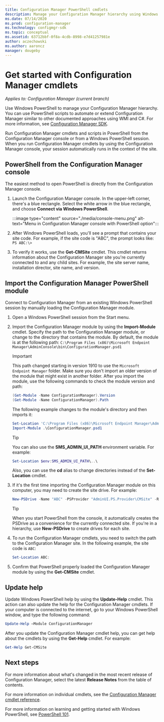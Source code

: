 ```yaml
---
title: Configuration Manager PowerShell cmdlets
description: Manage your Configuration Manager hierarchy using Windows PowerShell. 
ms.date: 07/14/2020
ms.prod: configuration-manager
ms.technology: configmgr-sdk
ms.topic: conceptual
ms.assetid: 63712bbf-0f8a-4cdb-8998-e7d41257981e
author: aczechowski
ms.author: aaroncz
manager: dougeby
---
```


# Get started with Configuration Manager cmdlets

*Applies to: Configuration Manager (current branch)*

Use Windows PowerShell to manage your Configuration Manager hierarchy. You can use PowerShell scripts to automate or extend Configuration Manager similar to other documented approaches using WMI and C#. For more information, see [Configuration Manager SDK](https://docs.microsoft.com/mem/configmgr/develop/).

Run Configuration Manager cmdlets and scripts in PowerShell from the Configuration Manager console or from a Windows PowerShell session. When you run Configuration Manager cmdlets by using the Configuration Manager console, your session automatically runs in the context of the site.

## PowerShell from the Configuration Manager console

The easiest method to open PowerShell is directly from the Configuration Manager console.

1. Launch the Configuration Manager console. In the upper-left corner, there's a blue rectangle. Select the white arrow in the blue rectangle, and choose **Connect via Windows PowerShell**.

    :::image type="content" source="./media/console-menu.png" alt-text="Menu in Configuration Manager console with PowerShell option":::

1. After Windows PowerShell loads, you'll see a prompt that contains your site code. For example, if the site code is "ABC", the prompt looks like: `PS ABC:\>`

1. To verify it works, use the **Get-CMSite** cmdlet. This cmdlet returns information about the Configuration Manager site you're currently connected to and any child sites. For example, the site server name, installation director, site name, and version.

## Import the Configuration Manager PowerShell module

Connect to Configuration Manager from an existing Windows PowerShell session by manually loading the Configuration Manager module.

1. Open a Windows PowerShell session from the Start menu.

1. Import the Configuration Manager module by using the **Import-Module** cmdlet. Specify the path to the Configuration Manager module, or change to the directory that contains the module. By default, the module is at the following path: `C:\Program Files (x86)\Microsoft Endpoint Manager\AdminConsole\bin\ConfigurationManager.psd1`

    > [!IMPORTANT]
    > This path changed starting in version 1910 to use the `Microsoft Endpoint Manager` folder. Make sure you don't import an older version of the module that might exist in another folder. After you import the module, use the following commands to check the module version and path:
    >
    > ```powershell
    > (Get-Module -Name ConfigurationManager).Version
    > (Get-Module -Name ConfigurationManager).Path
    > ```

    The following example changes to the module's directory and then imports it:

    ```PowerShell
    Set-Location 'C:\Program Files (x86)\Microsoft Endpoint Manager\AdminConsole\bin'
    Import-Module .\ConfigurationManager.psd1
    ```

    > [!TIP]
    > You can also use the **SMS_ADMIN_UI_PATH** environment variable. For example:
    >
    > ```powershell
    > Set-Location $env:SMS_ADMIN_UI_PATH\..\
    > ```
    >
    > Also, you can use the **cd** alias to change directories instead of the **Set-Location** cmdlet.

1. If it's the first time importing the Configuration Manager module on this computer, you may need to create the site drive.<!-- SCCMDocs#1915 --> For example:

    ```powershell
    New-PSDrive -Name "ABC" -PSProvider "AdminUI.PS.Provider\CMSite" -Root "siteserver.contoso.com" -Description "Primary site"
    ```

    > [!TIP]
    > When you start PowerShell from the console, it automatically creates the PSDrive as a convenience for the currently connected site. If you're in a hierarchy, use **New-PSDrive** to create drives for each site.

1. To run the Configuration Manager cmdlets, you need to switch the path to the Configuration Manager site. In the following example, the site code is `ABC`:

    ```powershell
    Set-Location ABC:
    ```

1. Confirm that PowerShell properly loaded the Configuration Manager module by using the **Get-CMSite** cmdlet.

## Update help

Update Windows PowerShell help by using the **Update-Help** cmdlet. This action can also update the help for the Configuration Manager cmdlets. If your computer is connected to the internet, go to your Windows PowerShell window, and type the following command:

```powershell
Update-Help –Module ConfigurationManager
```

After you update the Configuration Manager cmdlet help, you can get help about the cmdlets by using the **Get-Help** cmdlet. For example:

```powershell
Get-Help Get-CMSite
```

## Next steps

For more information about what's changed in the most recent release of Configuration Manager, select the latest **Release Notes** from the table of contents.

For more information on individual cmdlets, see the [Configuration Manager cmdlet reference](https://docs.microsoft.com/powershell/module/configurationmanager/?view=sccm-ps).

For more information on learning and getting started with Windows PowerShell, see [PowerShell 101](https://docs.microsoft.com/powershell/scripting/learn/ps101/00-introduction?view=powershell-7).
